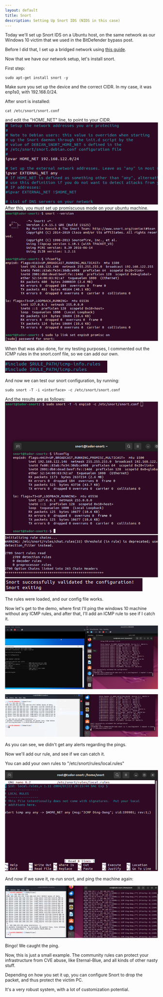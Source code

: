 ```yaml
---
layout: default
title: Snort
description: Setting Up Snort IDS (NIDS in this case)
---
```


Today we'll set up Snort IDS on a Ubuntu host, on the same network as our Windows 10 victim that we used in the BitDefender bypass post.

Before I did that, I set up a bridged network using [this guide](https://www.redhat.com/sysadmin/setup-network-bridge-VM).

Now that we have our network setup, let's install snort.

First step:
```
sudo apt-get install snort -y
```
Make sure you set up the device and the correct CIDR. In my case, it was enp1s0, with 192.168.0/24.

After snort is installed:
```
cat /etc/snort/snort.conf
```
and edit the "HOME_NET" line, to point to your CIDR.
![01](https://raw.githubusercontent.com/TudM99/tudm99.github.io/main/images/01_Snort_Home_net_setup.png)
After this, you must set up promiscuous mode on your ubuntu machine.
![001](https://raw.githubusercontent.com/TudM99/tudm99.github.io/main/images/001_Snort_Version_And_Promisc.png)

When that was also done, for my testing purposes, I commented out the ICMP rules in the snort.conf file, so we can add our own.

![02](https://raw.githubusercontent.com/TudM99/tudm99.github.io/main/images/02_Comment_out_ICPM.png)

And now we can test our snort configuration, by running:
```
sudo snort -T -i <interface> -c /etc/snort/snort.conf
```
And the results are as follows:
![03](https://raw.githubusercontent.com/TudM99/tudm99.github.io/main/images/03_Snort_Config_Testing.png)
![04](https://raw.githubusercontent.com/TudM99/tudm99.github.io/main/images/04_Snort_Config_Testing_Rules_Loaded.png)
![05](https://raw.githubusercontent.com/TudM99/tudm99.github.io/main/images/05_Snort_Config_Testing_Success.png)

The rules were loaded, and our config file works.

Now let's get to the demo, where first I'll ping the windows 10 machine without any ICMP rules, and after that, I'll add an ICMP rule to see if I catch it.

![06](https://raw.githubusercontent.com/TudM99/tudm99.github.io/main/images/06_windows_and_snort_windowsip_noping_rule.png)

![07](https://raw.githubusercontent.com/TudM99/tudm99.github.io/main/images/07_ICMP_No_alert.png)

As you can see, we didn't get any alerts regarding the pings.

Now we'll add our rule, and see if we can catch it.

You can add your own rules to "/etc/snort/rules/local.rules"

![08](https://raw.githubusercontent.com/TudM99/tudm99.github.io/main/images/08_ICMP_Rule_Set.png)

And now if we save it, re-run snort, and ping the machine again:

![09](https://raw.githubusercontent.com/TudM99/tudm99.github.io/main/images/09_ICMP_Ding_Dong.png)

Bingo! We caught the ping.

Now, this is just a small example. The community rules can protect your infrastructure from CVE abuse, like Eternal-Blue, and all kinds of other nasty stuff.

Depending on how you set it up, you can configure Snort to drop the packet, and thus protect the victim PC. 

It's a very robust system, with a lot of customization potential.

